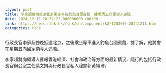 ```yaml
---
layout: post
title: 李家超傍晚抵達北京乘專車往釣魚台國賓館　據悉周五向領導人述職
date: 2024-12-11 20:32:22.000000000 +08:00
link: https://news.rthk.hk/rthk/ch/component/k2/1783066-20241211.htm
categories: rthk
---
```


行政長官李家超傍晚抵達北京，之後乘坐專車進入釣魚台國賓館，據了解，他將會在星期五向國家領導人述職。

李家超將向領導人匯報香港經濟、社會和政治等方面的最新情況，隨行的包括行政長官辦公室主任葉文娟與行政長官私人秘書郭黃穎琦。
